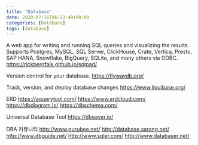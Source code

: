 ```yaml
---
title: "Database"
date: 2020-07-16T06:23:49+09:00
categories: [Database]
tags: [database]
---
```


A web app for writing and running SQL queries and visualizing the results. Supports Postgres, MySQL, SQL Server, ClickHouse, Crate, Vertica, Presto, SAP HANA, Snowflake, BigQuery, SQLite, and many others via ODBC.
 https://rickbergfalk.github.io/sqlpad/

Version control for your database.
 https://flywaydb.org/

Track, version, and deploy database changes
 https://www.liquibase.org/

ERD
 https://aquerytool.com/
 https://www.erdcloud.com/
 https://dbdiagram.io/
 https://dbschema.com/

Universal Database Tool
 https://dbeaver.io/

DBA 커뮤니티
 http://www.gurubee.net/
 http://database.sarang.net/
 http://www.dbguide.net/
 http://www.sqler.com/
 http://www.databaser.net/